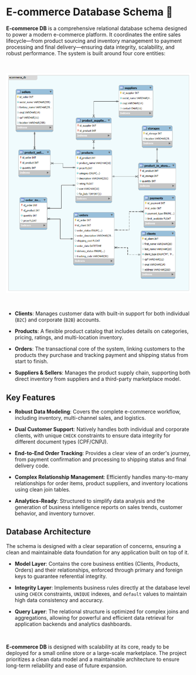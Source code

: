# E-commerce Database Schema 🚀

**E-commerce DB** is a comprehensive relational database schema designed to power a modern e-commerce platform. It coordinates the entire sales lifecycle—from product sourcing and inventory management to payment processing and final delivery—ensuring data integrity, scalability, and robust performance. The system is built around four core entities:

<br>

<p align="center">
  <img src="ModelER.png" alt="E-commerce Relational Model" />
</p>

<br>

* **Clients**: Manages customer data with built-in support for both individual (`B2C`) and corporate (`B2B`) accounts.

* **Products**: A flexible product catalog that includes details on categories, pricing, ratings, and multi-location inventory.

* **Orders**: The transactional core of the system, linking customers to the products they purchase and tracking payment and shipping status from start to finish.

* **Suppliers & Sellers**: Manages the product supply chain, supporting both direct inventory from suppliers and a third-party marketplace model.

## **Key Features**

* **Robust Data Modeling**: Covers the complete e-commerce workflow, including inventory, multi-channel sales, and logistics.

* **Dual Customer Support**: Natively handles both individual and corporate clients, with unique `CHECK` constraints to ensure data integrity for different document types (CPF/CNPJ).

* **End-to-End Order Tracking**: Provides a clear view of an order's journey, from payment confirmation and processing to shipping status and final delivery code.

* **Complex Relationship Management**: Efficiently handles many-to-many relationships for order items, product suppliers, and inventory locations using clean join tables.

* **Analytics-Ready**: Structured to simplify data analysis and the generation of business intelligence reports on sales trends, customer behavior, and inventory turnover.

## **Database Architecture**

The schema is designed with a clear separation of concerns, ensuring a clean and maintainable data foundation for any application built on top of it.

* **Model Layer**: Contains the core business entities (Clients, Products, Orders) and their relationships, enforced through primary and foreign keys to guarantee referential integrity.

* **Integrity Layer**: Implements business rules directly at the database level using `CHECK` constraints, `UNIQUE` indexes, and `default` values to maintain high data consistency and accuracy.

* **Query Layer**: The relational structure is optimized for complex joins and aggregations, allowing for powerful and efficient data retrieval for application backends and analytics dashboards.

<br>

**E-commerce DB** is designed with scalability at its core, ready to be deployed for a small online store or a large-scale marketplace. The project prioritizes a clean data model and a maintainable architecture to ensure long-term reliability and ease of future expansion.
